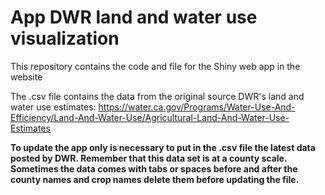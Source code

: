 # App DWR land and water use visualization

This repository contains the code and file for the Shiny web app in the website 

The .csv file contains the data from the original source DWR's land and water use estimates: https://water.ca.gov/Programs/Water-Use-And-Efficiency/Land-And-Water-Use/Agricultural-Land-And-Water-Use-Estimates

**To update the app only is necessary to put in the .csv file the latest data posted by DWR. Remember that this data set is at a county scale. Sometimes the data comes with tabs or spaces before and after the county names and crop names delete them before updating the file.**

